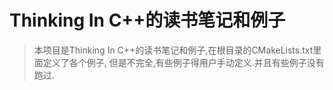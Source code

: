 # Thinking In C++的读书笔记和例子
>本项目是Thinking In C++的读书笔记和例子,在根目录的CMakeLists.txt里面定义了各个例子,
但是不完全,有些例子得用户手动定义.并且有些例子没有跑过.